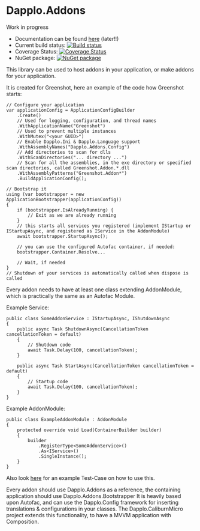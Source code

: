 Dapplo.Addons
=====================
Work in progress

- Documentation can be found [here](http://www.dapplo.net/blocks/Dapplo.Addons) (later!!)
- Current build status: [![Build status](https://ci.appveyor.com/api/projects/status/bem7losuu07ywvyr?svg=true)](https://ci.appveyor.com/project/dapplo/dapplo-addons)
- Coverage Status: [![Coverage Status](https://coveralls.io/repos/github/dapplo/Dapplo.Addons/badge.svg?branch=master)](https://coveralls.io/github/dapplo/Dapplo.Addons?branch=master)
- NuGet package: [![NuGet package](https://badge.fury.io/nu/Dapplo.Addons.svg)](https://badge.fury.io/nu/Dapplo.Addons)

This library can be used to host addons in your application, or make addons for your application.

It is created for Greenshot, here an example of the code how Greenshot starts:

```
// Configure your application
var applicationConfig = ApplicationConfigBuilder
    .Create()
	// Used for logging, configuration, and thread names
	.WithApplicationName("Greenshot")
	// Used to prevent multiple instances
	.WithMutex("<your GUID>")
	// Enable Dapplo.Ini & Dapplo.Language support
	.WithAssemblyNames("Dapplo.Addons.Config")
	// Add directories to scan for dlls
	.WithScanDirectories("... directory ...")
	// Scan for all the assemblies, in the exe directory or specified scan directories, called Greenshot.Addon.*.dll
	.WithAssemblyPatterns("Greenshot.Addon*")
	.BuildApplicationConfig();

// Bootstrap it
using (var bootstrapper = new ApplicationBootstrapper(applicationConfig))
{
	if (bootstrapper.IsAlreadyRunning) {
		// Exit as we are already running
	}
	// this starts all services you registered (implement IStartup or IStartupAsync, and registered as IService in the AddonModule)
	await bootstrapper.StartupAsync();
	
	// you can use the configured Autofac container, if needed:
	bootstrapper.Container.Resolve...
	
	// Wait, if needed
}
// Shutdown of your services is automatically called when dispose is called
```
Every addon needs to have at least one class extending AddonModule, which is practically the same as an Autofac Module.

Example Service:

```
public class SomeAddonService : IStartupAsync, IShutdownAsync
{
	public async Task ShutdownAsync(CancellationToken cancellationToken = default)
	{
		// Shutdown code
		await Task.Delay(100, cancellationToken);
	}

	public async Task StartAsync(CancellationToken cancellationToken = default)
	{
		// Startup code
		await Task.Delay(100, cancellationToken);
	}
}
```

Example AddonModule:

```
public class ExampleAddonModule : AddonModule
{
	protected override void Load(ContainerBuilder builder)
	{
		builder
			.RegisterType<SomeAddonService>()
			.As<IService>()
			.SingleInstance();
	}
}
```

Also look [here](https://github.com/dapplo/Dapplo.Addons/blob/master/src/Dapplo.Addons.Tests/ApplicationBootstrapperTests.cs#L138) for an example Test-Case on how to use this.

Every addon should use Dapplo.Addons as a reference, the containing application should use Dapplo.Addons.Bootstrapper
It is heavily based upon Autofac, and can use the Dapplo.Config framework for inserting translations & configurations in your classes.
The Dapplo.CaliburnMicro project extends this functionality, to have a MVVM application with Composition.
